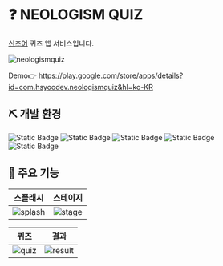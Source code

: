 # ❓ NEOLOGISM QUIZ

[신조어](https://namu.wiki/w/%EC%8B%A0%EC%A1%B0%EC%96%B4) 퀴즈 앱 서비스입니다.

![neologismquiz](https://github.com/hsyoodev/neologismquiz/assets/102946491/c7b621f5-3806-4134-afdf-c0a526c26cdd)

Demo👉 https://play.google.com/store/apps/details?id=com.hsyoodev.neologismquiz&hl=ko-KR

## ⛏️ 개발 환경

![Static Badge](https://img.shields.io/badge/-java-%23007396?style=for-the-badge&logo=java&logoColor=white)
![Static Badge](https://img.shields.io/badge/-sqlite-%23003B57?style=for-the-badge&logo=sqlite&logoColor=white)
![Static Badge](https://img.shields.io/badge/-gradle-%2302303A?style=for-the-badge&logo=gradle&logoColor=white)
![Static Badge](https://img.shields.io/badge/-android-%2334A853?style=for-the-badge&logo=android&logoColor=white)
![Static Badge](https://img.shields.io/badge/-android%20studio-%2334A853?style=for-the-badge&logo=androidstudio&logoColor=white)

## 👀 주요 기능

| 스플래시 | 스테이지 |
| :---: | :---: |
| ![splash](https://github.com/hsyoodev/neologismquiz/assets/102946491/ede8660a-800d-4e4b-9ab0-22458b390b3e) | ![stage](https://github.com/hsyoodev/neologismquiz/assets/102946491/53f4df1c-44b6-4925-9feb-1f84abb16073) |

| 퀴즈 | 결과 |
| :---: | :---: |
| ![quiz](https://github.com/hsyoodev/neologismquiz/assets/102946491/6fb3ae71-4b6f-4bc5-a1d8-714dce451454) | ![result](https://github.com/hsyoodev/neologismquiz/assets/102946491/53b14a86-ebe9-4543-aefb-33950832cc2e) |
